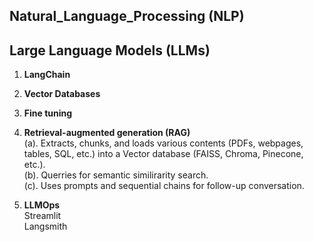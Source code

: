 ## Natural_Language_Processing (NLP)

## Large Language Models (LLMs)

1. **LangChain** <br>
2. **Vector Databases** <br>
3. **Fine tuning**  <br>
4. **Retrieval-augmented generation (RAG)** \
   (a). Extracts, chunks, and loads various contents (PDFs, webpages, tables, SQL, etc.) into a Vector database (FAISS, Chroma, Pinecone, etc.). \
   (b). Querries for semantic similirarity search. \
   (c). Uses prompts and sequential chains for follow-up conversation. 
   
5. **LLMOps** \
   Streamlit \
   Langsmith

